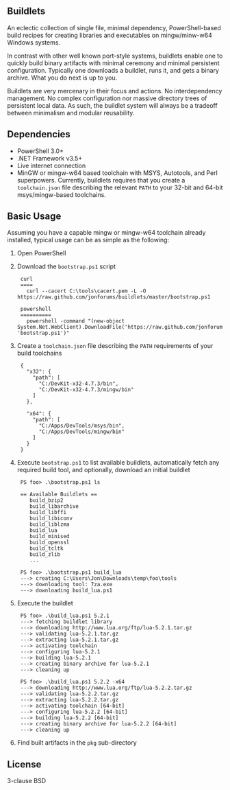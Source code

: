 ## Buildlets

An eclectic collection of single file, minimal dependency, PowerShell-based
build recipes for creating libraries and executables on mingw/minw-w64
Windows systems.

In contrast with other well known port-style systems, buildlets enable one to
quickly build binary artifacts with minimal ceremony and minimal persistent
configuration. Typically one downloads a buildlet, runs it, and gets a binary
archive. What you do next is up to you.

Buildlets are very mercenary in their focus and actions. No interdependency
management. No complex configuration nor massive directory trees of persistent
local data. As such, the buildlet system will always be a tradeoff between
minimalism and modular reusability.

## Dependencies

* PowerShell 3.0+
* .NET Framework v3.5+
* Live internet connection
* MinGW or mingw-w64 based toolchain with MSYS, Autotools, and Perl superpowers.
  Currently, buildlets requires that you create a `toolchain.json` file describing
  the relevant `PATH` to your 32-bit and 64-bit msys/mingw-based toolchains.

## Basic Usage

Assuming you have a capable mingw or mingw-w64 toolchain already installed, typical
usage can be as simple as the following:

1. Open PowerShell
2. Download the `bootstrap.ps1` script

        curl
        ====
          curl --cacert C:\tools\cacert.pem -L -O https://raw.github.com/jonforums/buildlets/master/bootstrap.ps1

        powershell
        ==========
          powershell -command "(new-object System.Net.WebClient).DownloadFile('https://raw.github.com/jonforums/buildlets/master/bootstrap.ps1', 'bootstrap.ps1')"

3. Create a `toolchain.json` file describing the `PATH` requirements of your build toolchains

        {
          "x32": {
            "path": [
              "C:/DevKit-x32-4.7.3/bin",
              "C:/DevKit-x32-4.7.3/mingw/bin"
            ]
          },

          "x64": {
            "path": [
              "C:/Apps/DevTools/msys/bin",
              "C:/Apps/DevTools/mingw/bin"
            ]
          }
        }

4. Execute `bootstrap.ps1` to list available buildlets, automatically fetch any
   required build tool, and optionally, download an initial buildlet

        PS foo> .\bootstrap.ps1 ls

        == Available Buildlets ==
           build_bzip2
           build_libarchive
           build_libffi
           build_libiconv
           build_liblzma
           build_lua
           build_minised
           build_openssl
           build_tcltk
           build_zlib
           ...

        PS foo> .\bootstrap.ps1 build_lua
        ---> creating C:\Users\Jon\Downloads\temp\foo\tools
        ---> downloading tool: 7za.exe
        ---> downloading build_lua.ps1

5. Execute the buildlet

        PS foo> .\build_lua.ps1 5.2.1
        ---> fetching buildlet library
        ---> downloading http://www.lua.org/ftp/lua-5.2.1.tar.gz
        ---> validating lua-5.2.1.tar.gz
        ---> extracting lua-5.2.1.tar.gz
        ---> activating toolchain
        ---> configuring lua-5.2.1
        ---> building lua-5.2.1
        ---> creating binary archive for lua-5.2.1
        ---> cleaning up

        PS foo> .\build_lua.ps1 5.2.2 -x64
        ---> downloading http://www.lua.org/ftp/lua-5.2.2.tar.gz
        ---> validating lua-5.2.2.tar.gz
        ---> extracting lua-5.2.2.tar.gz
        ---> activating toolchain [64-bit]
        ---> configuring lua-5.2.2 [64-bit]
        ---> building lua-5.2.2 [64-bit]
        ---> creating binary archive for lua-5.2.2 [64-bit]
        ---> cleaning up

6. Find built artifacts in the `pkg` sub-directory

## License

3-clause BSD
